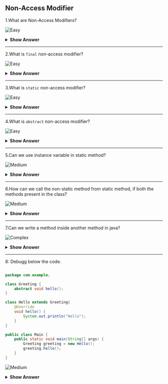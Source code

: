 ## Non-Access Modifier

1.What are Non-Access Modifiers?

![Easy](https://github.com/revaturelabs/interviewquestions/blob/dev/ComplexityTags/simple%20(2).svg)
<details>
    <summary><b> Show Answer </b></summary> 
<blockquote>

 - Non-Access Modifiers will not change the scope but it will add some functionality. There are three types of Non-Access Modifires:
    - `final`
    - `static`
    - `abstract`
</blockqoute>  
</details>

---

2.What is `final` non-access modifier?

![Easy](https://github.com/revaturelabs/interviewquestions/blob/dev/ComplexityTags/simple%20(2).svg)
<details>
    <summary><b> Show Answer </b></summary> 
<blockquote>
	
`final` is the keyword that can be used with class, variable, and method.
  1.	Final variable – The value can’t be changed
  2.	Final method – The method can’t be overridden
  3.	Final class – No subclasses can be created
</blockqoute>  
</details>

---

3.What is `static` non-access modifier?

![Easy](https://github.com/revaturelabs/interviewquestions/blob/dev/ComplexityTags/simple%20(2).svg)
<details>
    <summary><b> Show Answer </b></summary> 
<blockquote> 
  
- When we use static before variable or method that will not belong to any object,it belongs to the class. 
- There is no need to create an object for the class to access the static variable or static method. We can use the class name to call them with respect to the       access modifier.
- If we use the object name to call the static method or variable, the compiler will replace the name of the object with class.
</blockqoute>
</details>

---

4.What is `abstract` non-access modifier?

![Easy](https://github.com/revaturelabs/interviewquestions/blob/dev/ComplexityTags/simple%20(2).svg)
<details>
    <summary><b> Show Answer </b></summary> 
<blockquote>

- If we add `abstract` keyword with method, we can't add method definition to the method and abstract method presents in abstract class.
- If we add `abstract` keyword with class, we can't make the class extended from another class. It can be extended from only another abstract class.
- we can't create object for abstract class.
</blockqoute>  
</details>

---

5.Can we use instance variable in static method?

![Medium](https://github.com/revaturelabs/interviewquestions/blob/dev/ComplexityTags/Medium%20(2).svg)
<details>
    <summary><b> Show Answer </b></summary> 
<blockquote>

>No, we can't use instance variable in static method because instance variable belongs to the property of object where static method belongs to the property of class. So, we can use static variable in static method.
</blockqoute>  
</details>

---

6.How can we call the non-static method from static method, if both the methods present in the class?

![Medium](https://github.com/revaturelabs/interviewquestions/blob/dev/ComplexityTags/Medium%20(2).svg)
<details>
    <summary><b> Show Answer </b></summary> 
<blockquote>

- We need to create an object to call the non-static method from static method where both the methods presents in the same class.
- In general, non-static methods are called using objects and static methods are called using class name.
</blockqoute>  
</details>

---

7.Can we write a method inside another method in java?

![Complex](https://github.com/revaturelabs/interviewquestions/blob/dev/ComplexityTags/Complex%20(2).svg)
<details>
    <summary><b> Show Answer </b></summary> 
<blockquote>

No, we can't directly write a method inside method in java. If we want to create a method inside method, we have to create a local class inside the method then we can add method inside it.

**Example**
``` java
class Greeting {
	void hello() {
		class Hi {
			void hiMethod() {
				System.out.println("Hi Good Morning");
			}
		}
		Hi hi = new Hi();
		hi.hiMethod();
	}
}

public class Main {
	public static void main(String[] args) {
		Greeting greeting = new Greeting();
		greeting.hello();
	}
}
```
**Output**
```
Hi Good Morning
```

>In the above code, the `hello` method has local class `Hi` that consists `hiMethod`. We need to create object to access the method.
</blockqoute>  
</details>

---

8: Debugg below the code.

``` java 

package com.example;

class Greeting {
	abstract void hello();
}

class Hello extends Greeting{
	@Override
	void hello() {
		System.out.println("Hello");
	}
}

public class Main {
	public static void main(String[] args) {
		Greeting greeting = new Hello();
		greeting.hello();
	}
}

```

![Medium](https://github.com/revaturelabs/interviewquestions/blob/dev/ComplexityTags/Medium%20(2).svg)
<details>
    <summary><b> Show Answer </b></summary> 
<blockquote>

- The method `hello()` is an abstract method that should be in abstract class.
- Therefore, the class `Greeting` should be `abstract`.
</blockqoute>
</details>
